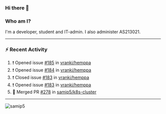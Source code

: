### Hi there 👋

### Who am I?
I'm a developer, student and IT-admin. I also administer AS213021.

---
### :zap: Recent Activity
<!--START_SECTION:activity-->
1. ❗️ Opened issue [#185](https://github.com/vranki/hemppa/issues/185) in [vranki/hemppa](https://github.com/vranki/hemppa)
2. ❗️ Opened issue [#184](https://github.com/vranki/hemppa/issues/184) in [vranki/hemppa](https://github.com/vranki/hemppa)
3. ❗️ Closed issue [#183](https://github.com/vranki/hemppa/issues/183) in [vranki/hemppa](https://github.com/vranki/hemppa)
4. ❗️ Opened issue [#183](https://github.com/vranki/hemppa/issues/183) in [vranki/hemppa](https://github.com/vranki/hemppa)
5. 🎉 Merged PR [#278](https://github.com/samip5/k8s-cluster/pull/278) in [samip5/k8s-cluster](https://github.com/samip5/k8s-cluster)
<!--END_SECTION:activity-->
---

<img align="center" src="https://github-readme-stats.vercel.app/api?username=samip5&show_icons=true" alt="samip5" />
